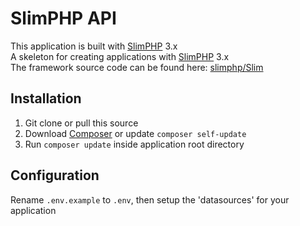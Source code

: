 # SlimPHP API

This application is built with [SlimPHP](https://www.slimframework.com) 3.x\
A skeleton for creating applications with [SlimPHP](https://www.slimframework.com) 3.x\
The framework source code can be found here: [slimphp/Slim](https://github.com/slimphp/Slim)

## Installation

1. Git clone or pull this source
2. Download [Composer](http://getcomposer.org/doc/00-intro.md) or update `composer self-update`
3. Run `composer update` inside application root directory

## Configuration

Rename `.env.example` to `.env`, then setup the 'datasources' for your application
